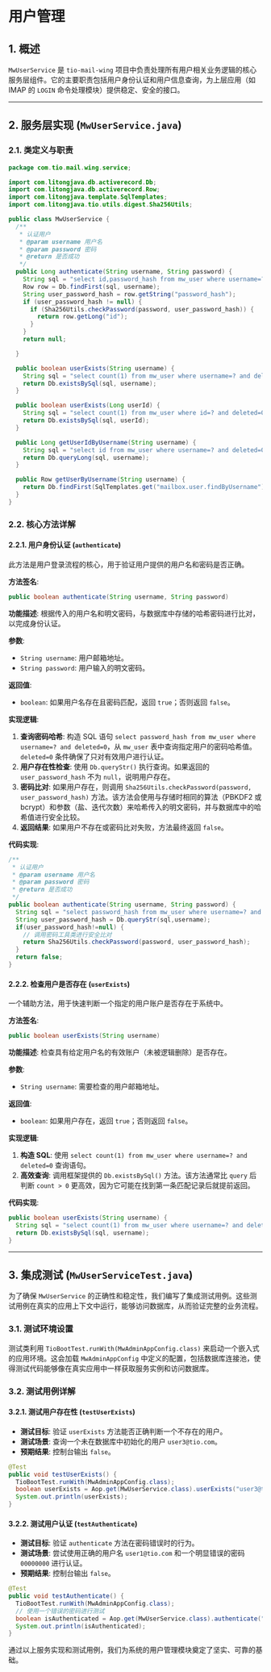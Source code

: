 # 用户管理

## 1. 概述

`MwUserService` 是 `tio-mail-wing` 项目中负责处理所有用户相关业务逻辑的核心服务层组件。它的主要职责包括用户身份认证和用户信息查询，为上层应用（如 IMAP 的 `LOGIN` 命令处理模块）提供稳定、安全的接口。

---

## 2. 服务层实现 (`MwUserService.java`)

### 2.1. 类定义与职责

```java
package com.tio.mail.wing.service;

import com.litongjava.db.activerecord.Db;
import com.litongjava.db.activerecord.Row;
import com.litongjava.template.SqlTemplates;
import com.litongjava.tio.utils.digest.Sha256Utils;

public class MwUserService {
  /**
   * 认证用户
   * @param username 用户名
   * @param password 密码
   * @return 是否成功
   */
  public Long authenticate(String username, String password) {
    String sql = "select id,password_hash from mw_user where username=? and deleted=0";
    Row row = Db.findFirst(sql, username);
    String user_password_hash = row.getString("password_hash");
    if (user_password_hash != null) {
      if (Sha256Utils.checkPassword(password, user_password_hash)) {
        return row.getLong("id");
      }
    }
    return null;

  }

  public boolean userExists(String username) {
    String sql = "select count(1) from mw_user where username=? and deleted=0";
    return Db.existsBySql(sql, username);
  }

  public boolean userExists(Long userId) {
    String sql = "select count(1) from mw_user where id=? and deleted=0";
    return Db.existsBySql(sql, userId);
  }

  public Long getUserIdByUsername(String username) {
    String sql = "select id from mw_user where username=? and deleted=0";
    return Db.queryLong(sql, username);
  }

  public Row getUserByUsername(String username) {
    return Db.findFirst(SqlTemplates.get("mailbox.user.findByUsername"), username);
  }
}
```

### 2.2. 核心方法详解

#### 2.2.1. 用户身份认证 (`authenticate`)

此方法是用户登录流程的核心，用于验证用户提供的用户名和密码是否正确。

**方法签名**:
```java
public boolean authenticate(String username, String password)
```

**功能描述**:
根据传入的用户名和明文密码，与数据库中存储的哈希密码进行比对，以完成身份认证。

**参数**:
*   `String username`: 用户邮箱地址。
*   `String password`: 用户输入的明文密码。

**返回值**:
*   `boolean`: 如果用户名存在且密码匹配，返回 `true`；否则返回 `false`。

**实现逻辑**:
1.  **查询密码哈希**: 构造 SQL 语句 `select password_hash from mw_user where username=? and deleted=0`，从 `mw_user` 表中查询指定用户的密码哈希值。`deleted=0` 条件确保了只对有效用户进行认证。
2.  **用户存在性检查**: 使用 `Db.queryStr()` 执行查询。如果返回的 `user_password_hash` 不为 `null`，说明用户存在。
3.  **密码比对**: 如果用户存在，则调用 `Sha256Utils.checkPassword(password, user_password_hash)` 方法。该方法会使用与存储时相同的算法（PBKDF2 或 bcrypt）和参数（盐、迭代次数）来哈希传入的明文密码，并与数据库中的哈希值进行安全比较。
4.  **返回结果**: 如果用户不存在或密码比对失败，方法最终返回 `false`。

**代码实现**:
```java
/**
 * 认证用户
 * @param username 用户名
 * @param password 密码
 * @return 是否成功
 */
public boolean authenticate(String username, String password) {
  String sql = "select password_hash from mw_user where username=? and deleted=0";
  String user_password_hash = Db.queryStr(sql,username);
  if(user_password_hash!=null) {
    // 调用密码工具类进行安全比对
    return Sha256Utils.checkPassword(password, user_password_hash);
  }
  return false;
}
```

#### 2.2.2. 检查用户是否存在 (`userExists`)

一个辅助方法，用于快速判断一个指定的用户账户是否存在于系统中。

**方法签名**:
```java
public boolean userExists(String username)
```

**功能描述**:
检查具有给定用户名的有效账户（未被逻辑删除）是否存在。

**参数**:
*   `String username`: 需要检查的用户邮箱地址。

**返回值**:
*   `boolean`: 如果用户存在，返回 `true`；否则返回 `false`。

**实现逻辑**:
1.  **构造 SQL**: 使用 `select count(1) from mw_user where username=? and deleted=0` 查询语句。
2.  **高效查询**: 调用框架提供的 `Db.existsBySql()` 方法。该方法通常比 `query` 后判断 `count > 0` 更高效，因为它可能在找到第一条匹配记录后就提前返回。

**代码实现**:
```java
public boolean userExists(String username) {
  String sql = "select count(1) from mw_user where username=? and deleted=0";
  return Db.existsBySql(sql, username);
}
```

---

## 3. 集成测试 (`MwUserServiceTest.java`)

为了确保 `MwUserService` 的正确性和稳定性，我们编写了集成测试用例。这些测试用例在真实的应用上下文中运行，能够访问数据库，从而验证完整的业务流程。

### 3.1. 测试环境设置

测试类利用 `TioBootTest.runWith(MwAdminAppConfig.class)` 来启动一个嵌入式的应用环境。这会加载 `MwAdminAppConfig` 中定义的配置，包括数据库连接池，使得测试代码能够像在真实应用中一样获取服务实例和访问数据库。

### 3.2. 测试用例详解

#### 3.2.1. 测试用户存在性 (`testUserExists`)

*   **测试目标**: 验证 `userExists` 方法能否正确判断一个不存在的用户。
*   **测试场景**: 查询一个未在数据库中初始化的用户 `user3@tio.com`。
*   **预期结果**: 控制台输出 `false`。

```java
@Test
public void testUserExists() {
  TioBootTest.runWith(MwAdminAppConfig.class);
  boolean userExists = Aop.get(MwUserService.class).userExists("user3@tio.com");
  System.out.println(userExists);
}
```

#### 3.2.2. 测试用户认证 (`testAuthenticate`)

*   **测试目标**: 验证 `authenticate` 方法在密码错误时的行为。
*   **测试场景**: 尝试使用正确的用户名 `user1@tio.com` 和一个明显错误的密码 `00000000` 进行认证。
*   **预期结果**: 控制台输出 `false`。

```java
@Test
public void testAuthenticate() {
  TioBootTest.runWith(MwAdminAppConfig.class);
  // 使用一个错误的密码进行测试
  boolean isAuthenticated = Aop.get(MwUserService.class).authenticate("user1@tio.com", "00000000");
  System.out.println(isAuthenticated);
}
```

通过以上服务实现和测试用例，我们为系统的用户管理模块奠定了坚实、可靠的基础。